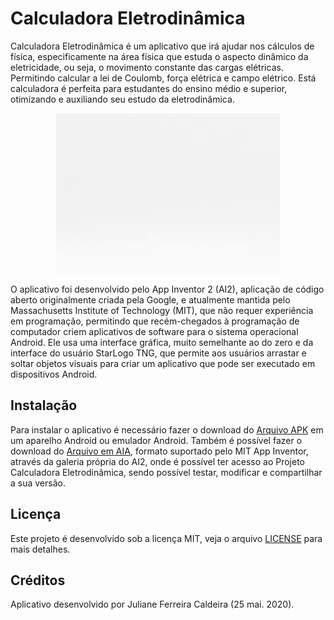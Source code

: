 # Calculadora Eletrodinâmica

Calculadora Eletrodinâmica é um aplicativo que irá ajudar nos cálculos de física, especificamente na área física que estuda o aspecto dinâmico da eletricidade, ou seja, o movimento constante das cargas elétricas. Permitindo calcular a lei de Coulomb, força elétrica e campo elétrico.
Está calculadora é perfeita para estudantes do ensino médio e superior, otimizando e auxiliando seu estudo da eletrodinâmica.

<p align="center">
  <img width="358" height="256" src="https://github.com/julianecaldeira/Calculadora-Eletrodinamica/blob/master/README/Logo.gif">
</p>

O aplicativo foi desenvolvido pelo App Inventor 2 (AI2), aplicação de código aberto originalmente criada pela Google, e atualmente mantida pelo Massachusetts Institute of Technology (MIT), que não requer experiência em programação, permitindo que recém-chegados à programação de computador criem aplicativos de software para o sistema operacional Android. Ele usa uma interface gráfica, muito semelhante ao do zero e da interface do usuário StarLogo TNG, que permite aos usuários arrastar e soltar objetos visuais para criar um aplicativo que pode ser executado em dispositivos Android.

## Instalação

Para instalar o aplicativo é necessário fazer o download do [Arquivo APK](https://github.com/julianecaldeira/Calculadora-Eletrodinamica/blob/master/Calc_eletrodinamica.apk) em um aparelho Android ou emulador Android. Também é possível fazer o download do [Arquivo em AIA](https://bit.ly/appinventorcalculadoraeletrodinamica), formato suportado pelo MIT App Inventor, através da galeria própria do AI2, onde é possível ter acesso ao Projeto Calculadora Eletrodinâmica, sendo possível testar, modificar e compartilhar a sua versão.

## Licença

Este projeto é desenvolvido sob a licença MIT, veja o arquivo [LICENSE](https://github.com/julianecaldeira/Calculadora-Eletrodinamica/blob/master/LICENSE) para mais detalhes.

## Créditos

Aplicativo desenvolvido por Juliane Ferreira Caldeira (25 mai. 2020).
